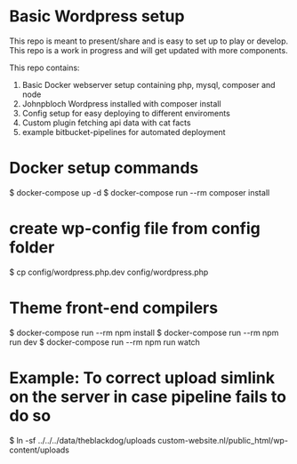 # Basic Wordpress setup 
This repo is meant to present/share and is easy to set up to play or develop. This repo is a work in progress and will get updated with more components.

This repo contains:
1. Basic Docker webserver setup containing php, mysql, composer and node
2. Johnpbloch Wordpress installed with composer install
3. Config setup for easy deploying to different enviroments
4. Custom plugin fetching api data with cat facts
5. example bitbucket-pipelines for automated deployment


# Docker setup commands
$ docker-compose up -d
$ docker-compose run --rm composer install


# create wp-config file from config folder
$ cp config/wordpress.php.dev config/wordpress.php


# Theme front-end compilers
$ docker-compose run --rm npm install
$ docker-compose run --rm npm run dev
$ docker-compose run --rm npm run watch


# Example: To correct upload simlink on the server in case pipeline fails to do so
$ ln -sf ../../../data/theblackdog/uploads custom-website.nl/public_html/wp-content/uploads